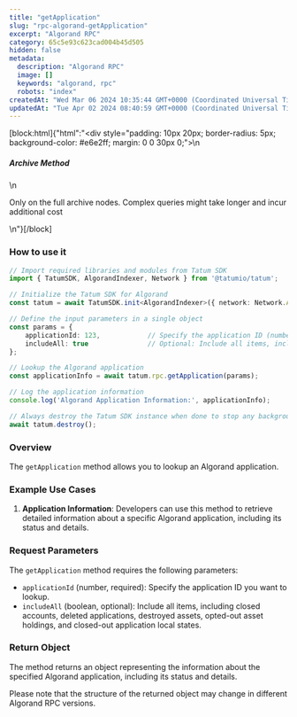 ```yaml
---
title: "getApplication"
slug: "rpc-algorand-getApplication"
excerpt: "Algorand RPC"
category: 65c5e93c623cad004b45d505
hidden: false
metadata: 
  description: "Algorand RPC"
  image: []
  keywords: "algorand, rpc"
  robots: "index"
createdAt: "Wed Mar 06 2024 10:35:44 GMT+0000 (Coordinated Universal Time)"
updatedAt: "Tue Apr 02 2024 08:40:59 GMT+0000 (Coordinated Universal Time)"
---
```

[block:html]{"html":"<div style=\"padding: 10px 20px; border-radius: 5px; background-color: #e6e2ff; margin: 0 0 30px 0;\">\n  <h5>Archive Method</h5>\n  <p>Only on the full archive nodes. Complex queries might take longer and incur additional cost</p>\n</div>"}[/block]

### How to use it

```typescript
// Import required libraries and modules from Tatum SDK
import { TatumSDK, AlgorandIndexer, Network } from '@tatumio/tatum';

// Initialize the Tatum SDK for Algorand
const tatum = await TatumSDK.init<AlgorandIndexer>({ network: Network.ALGORAND_INDEXER });

// Define the input parameters in a single object
const params = {
    applicationId: 123,            // Specify the application ID (number) you want to lookup.
    includeAll: true               // Optional: Include all items, including closed accounts, deleted applications, destroyed assets, opted-out asset holdings, and closed-out application local states (boolean).
};

// Lookup the Algorand application
const applicationInfo = await tatum.rpc.getApplication(params);

// Log the application information
console.log('Algorand Application Information:', applicationInfo);

// Always destroy the Tatum SDK instance when done to stop any background processes
await tatum.destroy();
```

### Overview

The `getApplication` method allows you to lookup an Algorand application.

### Example Use Cases

1. **Application Information**: Developers can use this method to retrieve detailed information about a specific Algorand application, including its status and details.

### Request Parameters

The `getApplication` method requires the following parameters:

- `applicationId` (number, required): Specify the application ID you want to lookup.
- `includeAll` (boolean, optional): Include all items, including closed accounts, deleted applications, destroyed assets, opted-out asset holdings, and closed-out application local states.

### Return Object

The method returns an object representing the information about the specified Algorand application, including its status and details. 

Please note that the structure of the returned object may change in different Algorand RPC versions.
